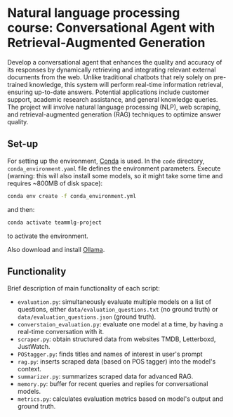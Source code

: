 # Natural language processing course: Conversational Agent with Retrieval-Augmented Generation

Develop a conversational agent that enhances the quality and accuracy of its responses by dynamically retrieving and integrating relevant external documents from the web. Unlike traditional chatbots that rely solely on pre-trained knowledge, this system will perform real-time information retrieval, ensuring up-to-date answers. Potential applications include customer support, academic research assistance, and general knowledge queries. The project will involve natural language processing (NLP), web scraping, and retrieval-augmented generation (RAG) techniques to optimize answer quality.


## Set-up
For setting up the environment, [Conda](https://docs.conda.io/projects/conda/en/latest/index.html) is used. In the `code` directory, `conda_environment.yaml` file defines the environment parameters. Execute (warning: this will also install some models, so it might take some time and requires ~800MB of disk space):

```bash
conda env create -f conda_environment.yml
```

and then:

```bash
conda activate teammlg-project
```

to activate the environment.

Also download and install [Ollama](https://ollama.com/download).

## Functionality
Brief description of main functionality of each script:
- <code>evaluation.py</code>: simultaneously evaluate multiple models on a list of questions, either <code>data/evaluation_questions.txt</code> (no ground truth) or <code>data/evaluation_questions.json</code> (ground truth).
- <code>converstaion_evaluation.py</code>: evaluate one model at a time, by having a real-time conversation with it.
- <code>scraper.py</code>: obtain structured data from websites TMDB, Letterboxd, JustWatch.
- <code>POStagger.py</code>: finds titles and names of interest in user's prompt
- <code>rag.py</code>: inserts scraped data (based on POS tagger) into the model's context.
- <code>summarizer.py</code>: summarizes scraped data for advanced RAG.
- <code>memory.py</code>: buffer for recent queries and replies for conversational models.
- <code>metrics.py</code>: calculates evaluation metrics based on model's output and ground truth.